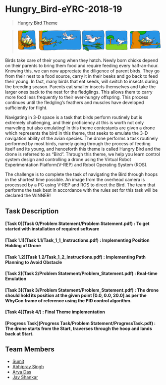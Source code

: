 # Hungry_Bird-eYRC-2018-19

> [Hungry Bird Theme](https://youtu.be/SO-nB95pBSc)

> ![ ](./Hungry_Bird_Theme.png)

Birds take care of their young when they hatch. Newly born chicks depend on their parents to bring them food and require feeding every half-an-hour. Knowing this, we can now appreciate the diligence of parent birds. They go from their nest to a food source, carry it in their beaks and go back to feed their young. In fact, many birds that eat seeds, will switch to insects during the breeding season. Parents eat smaller insects themselves and take the larger ones back to the nest for the fledglings. This allows them to carry more food less frequently to their ever-hungry offspring. This process continues until the fledgling’s feathers and muscles have developed sufficiently for flight.

Navigating in 3-D space is a task that birds perform routinely but is extremely challenging, and their proficiency at this is worth not only marveling but also emulating! 
In this theme contestants are given a drone which represents the bird in this theme, that seeks to emulate the 3-D navigation ability of the avian species. The drone performs a task routinely performed by most birds, namely going through the process of feeding itself and its young, and henceforth this theme is called Hungry Bird and the drone is referred to as “Bird”. Through this theme, we help you learn control system design and controlling a drone using the Virtual Robot Experimentation Platform(V-REP) and Robot Operating System (ROS).

The challenge is to complete the task of navigating the Bird through hoops in the shortest time possible. An image from the overhead camera is processed by a PC using V-REP and ROS to direct the Bird. The team that performs the task best in accordance with the rules set for this task will be declared the WINNER!


## Task Description
#### [Task 0](Task 0/Problem Statement/Problem Statement.pdf) : To get started with installation of required software
#### [Task 1.1](Task 1.1/Task_1_1_Instructions.pdf) : Implementing Position Holding of Drone
#### [Task 1.2](Task 1.2/Task_1_2_Instructions.pdf) : Implementing Path Planning to Avoid Obstacle
#### [Task 2](Task 2/Problem Statement/Problem_Statement.pdf) : Real-time Emulation
#### [Task 3](Task 3/Problem Statement/Problem_Statement.pdf) : The drone should hold its position at the given point \[0.0, 0.0, 20.0\] as per the WhyCon frame of reference using the PID control algorithm.
#### [Task 4](Task 4/) : Final Theme implementation
#### [Progress Task](Progress Task/Problem Statement/ProgressTask.pdf) : The drone starts from the Start, traverses through the hoop and lands back at Start.




## Team Members
- [Sumit]()
- [Abhipray Singh]()
- [Arya Das](https://github.com/aryadas98)
- [Jay Shankar](https://github.com/jayshanker2000)
